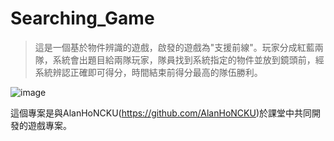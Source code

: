 # Searching_Game

> 這是一個基於物件辨識的遊戲，啟發的遊戲為"支援前線"。玩家分成紅藍兩隊，系統會出題目給兩隊玩家，隊員找到系統指定的物件並放到鏡頭前，經系統辨認正確即可得分，時間結束前得分最高的隊伍勝利。

![image](https://github.com/baker12355/Searching_Game/tree/master/gif)

這個專案是與AlanHoNCKU(https://github.com/AlanHoNCKU)於課堂中共同開發的遊戲專案。
